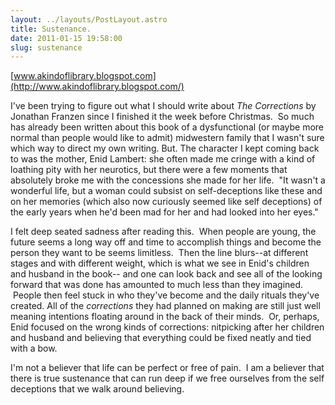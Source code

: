 ```yaml
---
layout: ../layouts/PostLayout.astro
title: Sustenance.
date: 2011-01-15 19:58:00
slug: sustenance
---
```


[www.akindoflibrary.blogspot.com](http://www.akindoflibrary.blogspot.com/)  
  
I've been trying to figure out what I should write about _The Corrections_ by Jonathan Franzen since I finished it the week before Christmas.  So much has already been written about this book of a dysfunctional (or maybe more normal than people would like to admit) midwestern family that I wasn't sure which way to direct my own writing. But. The character I kept coming back to was the mother, Enid Lambert: she often made me cringe with a kind of loathing pity with her neurotics, but there were a few moments that absolutely broke me with the concessions she made for her life.  "It wasn't a wonderful life, but a woman could subsist on self-deceptions like these and on her memories (which also now curiously seemed like self deceptions) of the early years when he'd been mad for her and had looked into her eyes."  
  
I felt deep seated sadness after reading this.  When people are young, the future seems a long way off and time to accomplish things and become the person they want to be seems limitless.  Then the line blurs--at different stages and with different weight, which is what we see in Enid's children and husband in the book-- and one can look back and see all of the looking forward that was done has amounted to much less than they imagined.  People then feel stuck in who they've become and the daily rituals they've created. All of the _corrections_ they had planned on making are still just well meaning intentions floating around in the back of their minds.  Or, perhaps, Enid focused on the wrong kinds of corrections: nitpicking after her children and husband and believing that everything could be fixed neatly and tied with a bow.  
  
I'm not a believer that life can be perfect or free of pain.  I am a believer that there is true sustenance that can run deep if we free ourselves from the self deceptions that we walk around believing.